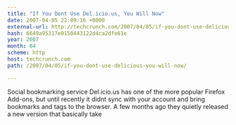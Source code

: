 ```yaml
---
title: "If You Dont Use Del.icio.us, You Will Now"
date: 2007-04-05 22:09:16 +0000
external-url: http://techcrunch.com/2007/04/05/if-you-dont-use-delicious-you-will-now/
hash: 6649a95317e0150443122d4ca2dfe61e
year: 2007
month: 04
scheme: http
host: techcrunch.com
path: /2007/04/05/if-you-dont-use-delicious-you-will-now/

---
```


Social bookmarking service Del.icio.us has one of the more popular Firefox Add-ons, but until recently it didnt sync with your account and bring bookmarks and tags to the browser. A few months ago they quietly released a new version that basically take
